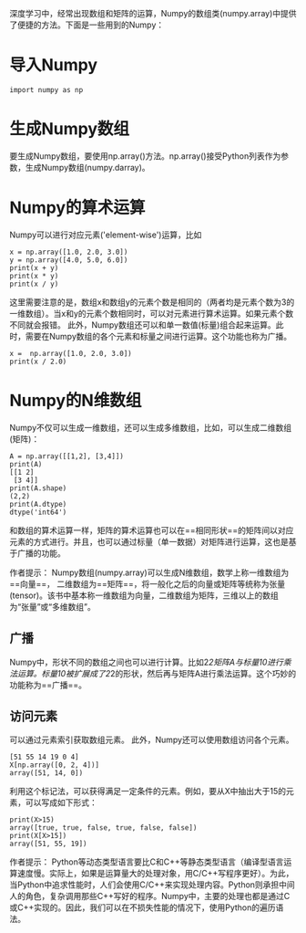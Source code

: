 深度学习中，经常出现数组和矩阵的运算，Numpy的数组类(numpy.array)中提供了便捷的方法。下面是一些用到的Numpy：

# 导入Numpy
`import numpy as np`

# 生成Numpy数组
要生成Numpy数组，要使用np.array()方法。np.array()接受Python列表作为参数，生成Numpy数组(numpy.darray)。

# Numpy的算术运算
Numpy可以进行对应元素('element-wise')运算，比如
```
x = np.array([1.0, 2.0, 3.0])
y = np.array([4.0, 5.0, 6.0])
print(x + y)
print(x * y)
print(x / y) 
```
这里需要注意的是，数组x和数组y的元素个数是相同的（两者均是元素个数为3的一维数组）。当x和y的元素个数相同时，可以对元素进行算术运算。如果元素个数不同就会报错。
此外，Numpy数组还可以和单一数值(标量)组合起来运算。此时，需要在Numpy数组的各个元素和标量之间进行运算。这个功能也称为广播。
```
x =  np.array([1.0, 2.0, 3.0])
print(x / 2.0)
```
# Numpy的N维数组
Numpy不仅可以生成一维数组，还可以生成多维数组，比如，可以生成二维数组(矩阵)：
```
A = np.array([[1,2], [3,4]])
print(A)
[[1 2]
 [3 4]]
print(A.shape)
(2,2)
print(A.dtype)
dtype('int64')
```

和数组的算术运算一样，矩阵的算术运算也可以在==相同形状==的矩阵间以对应元素的方式进行。并且，也可以通过标量（单一数据）对矩阵进行运算，这也是基于广播的功能。

作者提示：
Numpy数组(numpy.array)可以生成N维数组，数学上称一维数组为==向量==， 二维数组为==矩阵==，将一般化之后的向量或矩阵等统称为张量(tensor)。该书中基本称一维数组为向量，二维数组为矩阵，三维以上的数组为“张量”或“多维数组”。

## 广播
Numpy中，形状不同的数组之间也可以进行计算。比如2*2矩阵A与标量10进行乘法运算。标量10被扩展成了2*2的形状，然后再与矩阵A进行乘法运算。这个巧妙的功能称为==广播==。

## 访问元素
可以通过元素索引获取数组元素。
此外，Numpy还可以使用数组访问各个元素。
```
[51 55 14 19 0 4]
X[np.array([0, 2, 4])]
array([51, 14, 0])
```
利用这个标记法，可以获得满足一定条件的元素。例如，要从X中抽出大于15的元素，可以写成如下形式：
```
print(X>15)
array([true, true, false, true, false, false])
print(X[X>15])
array([51, 55, 19])
```

作者提示：
Python等动态类型语言要比C和C++等静态类型语言（编译型语言运算速度慢。实际上，如果是运算量大的处理对象，用C/C++写程序更好）。为此，当Python中追求性能时，人们会使用C/C++来实现处理内容。Python则承担中间人的角色，复杂调用那些C++写好的程序。Numpy中，主要的处理也都是通过C或C++实现的。因此，我们可以在不损失性能的情况下，使用Python的遍历语法。



